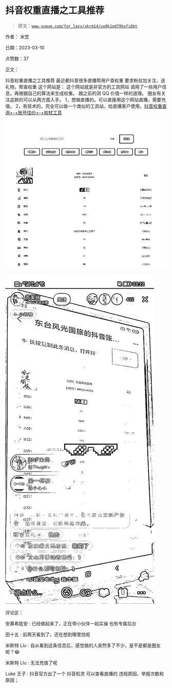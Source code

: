 # 抖音权重直播之工具推荐

> 原文：[`www.yuque.com/for_lazy/xkrm14/uu0k1qd79hxfi8bt`](https://www.yuque.com/for_lazy/xkrm14/uu0k1qd79hxfi8bt)

作者： 米笠 

日期：2023-03-10 

点赞数：37 

正文： 

抖音权重直播之工具推荐 最近都抖音很多直播帮用户查权重 要求粉丝加关注，送礼物，帮查权重 这个网站是： 这个网站就是非官方的工具网站 调用了一些用户信息，再根据自己的算法来生成权重。 跟之前的测 QQ 价值一样的道理。 圈友有关注这款的可以从两方面入手。 1，想做直播的，可以直接用这个网站直播，需要充值。 2，有技术的，完全可以做一个类似的工具站，给直播客户使用。[抖音权重查询+-+账号估价+-+权杖工具](https://tool.quanzhang.com/) 

![](img/a468331114c904d397566f3a3b395428.png)  

![](img/28e1591aec1c803f3e5118793f14f36e.png)  

评论区： 

安慕希姓安 : 已经做起来了，正在带小伙伴一起实操 也有专属后台 

田十五 : 前两天看到了，还在想到哪里找呢 

米斯特 LIu : 自从看到这条信息后，感觉做的人突然多了不少，是不是都是圈友呢？😂 

米斯特 LIu : 无法充值了呢 

Luke 王子 : 抖音官方出了一个 抖音机灵 可以查看直播的 违规原因，举报次数和原因； 


